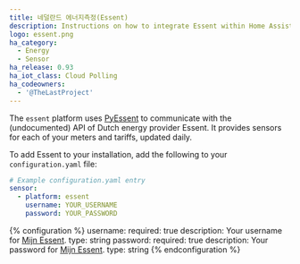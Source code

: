 ```yaml
---
title: 네덜란드 에너지측정(Essent)
description: Instructions on how to integrate Essent within Home Assistant.
logo: essent.png
ha_category:
  - Energy
  - Sensor
ha_release: 0.93
ha_iot_class: Cloud Polling
ha_codeowners:
  - '@TheLastProject'
---
```


The `essent` platform uses [PyEssent](https://github.com/TheLastProject/PyEssent/) to communicate with the (undocumented) API of Dutch energy provider Essent. It provides sensors for each of your meters and tariffs, updated daily.

To add Essent to your installation, add the following to your `configuration.yaml` file:

```yaml
# Example configuration.yaml entry
sensor:
  - platform: essent
    username: YOUR_USERNAME
    password: YOUR_PASSWORD
```

{% configuration %}
username:
  required: true
  description: Your username for [Mijn Essent](https://www.essent.nl/content/particulier/klantenservice/mijn_essent/).
  type: string
password:
  required: true
  description: Your password for [Mijn Essent](https://www.essent.nl/content/particulier/klantenservice/mijn_essent/).
  type: string
{% endconfiguration %}
